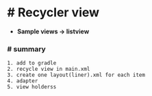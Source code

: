 # # Recycler view

- **Sample views -> listview**



### **# summary**

```
1. add to gradle
2. recycle view in main.xml
3. create one layout(liner).xml for each item
4. adapter
5. view holderss
```

